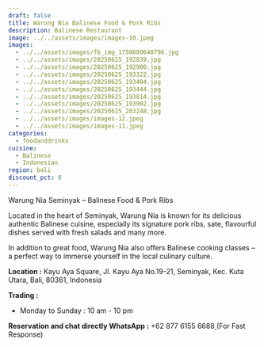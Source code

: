 ```yaml
---
draft: false
title: Warung Nia Balinese Food & Pork Ribs
description: Balinese Restaurant
image: ../../assets/images/images-10.jpeg
images:
  - ../../assets/images/fb_img_1750880648796.jpg
  - ../../assets/images/20250625_192839.jpg
  - ../../assets/images/20250625_192900.jpg
  - ../../assets/images/20250625_193322.jpg
  - ../../assets/images/20250625_193404.jpg
  - ../../assets/images/20250625_193444.jpg
  - ../../assets/images/20250625_193814.jpg
  - ../../assets/images/20250625_193902.jpg
  - ../../assets/images/20250625_203248.jpg
  - ../../assets/images/images-12.jpeg
  - ../../assets/images/images-11.jpeg
categories:
  - foodanddrinks
cuisine:
  - Balinese
  - Indonesian
region: bali
discount_pct: 0
---
```

Warung Nia Seminyak – Balinese Food & Pork Ribs

Located in the heart of Seminyak, Warung Nia is known for its delicious authentic Balinese cuisine, especially its signature pork ribs, sate, flavourful dishes served with fresh salads and many more.

In addition to great food, Warung Nia also offers Balinese cooking classes – a perfect way to immerse yourself in the local culinary culture.

**Location :** Kayu Aya Square, Jl. Kayu Aya No.19-21, Seminyak, Kec. Kuta Utara, Bali, 80361, Indonesia 

**Trading :** 

* Monday to Sunday : 10 am - 10 pm

**Reservation and chat directly WhatsApp :** +62 877 6155 6688[ ](https://wa.me/6287761556688)(For Fast Response)

